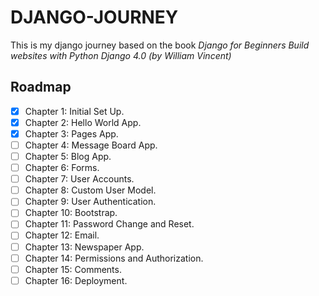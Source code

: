 # DJANGO-JOURNEY

This is my django journey based on the book *Django for Beginners Build websites with Python Django 4.0 (by William Vincent)*

## Roadmap

- [x] Chapter 1: Initial Set Up.
- [x] Chapter 2: Hello World App.
- [x] Chapter 3: Pages App.
- [ ] Chapter 4: Message Board App.
- [ ] Chapter 5: Blog App.
- [ ] Chapter 6: Forms.
- [ ] Chapter 7: User Accounts.
- [ ] Chapter 8: Custom User Model.
- [ ] Chapter 9: User Authentication.
- [ ] Chapter 10: Bootstrap.
- [ ] Chapter 11: Password Change and Reset.
- [ ] Chapter 12: Email.
- [ ] Chapter 13: Newspaper App.
- [ ] Chapter 14: Permissions and Authorization.
- [ ] Chapter 15: Comments.
- [ ] Chapter 16: Deployment.